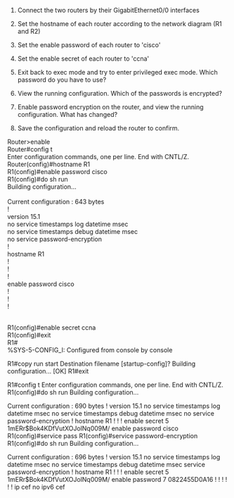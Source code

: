 1. Connect the two routers by their GigabitEthernet0/0 interfaces

2. Set the hostname of each router according to the network diagram (R1 and R2)

3. Set the enable password of each router to 'cisco'

4. Set the enable secret of each router to 'ccna'

5. Exit back to exec mode and try to enter privileged exec mode.  Which password do you have to use?

6. View the running configuration.  Which of the passwords is encrypted?

7. Enable password encryption on the router, and view the running configuration.  What has changed?

8. Save the configuration and reload the router to confirm.

Router>enable<br/>
Router#config t<br/>
Enter configuration commands, one per line.  End with CNTL/Z.<br/>
Router(config)#hostname R1<br/>
R1(config)#enable password cisco<br/>
R1(config)#do sh run<br/>
Building configuration...<br/>
<br/>
Current configuration : 643 bytes<br/>
!<br/>
version 15.1<br/>
no service timestamps log datetime msec<br/>
no service timestamps debug datetime msec<br/>
no service password-encryption<br/>
!<br/>
hostname R1<br/>
!<br/>
!<br/>
!<br/>
enable password cisco<br/>
!<br/>
!<br/>
!<br/>

<br/>
R1(config)#enable secret ccna<br/>
R1(config)#exit<br/>
R1#<br/>
%SYS-5-CONFIG_I: Configured from console by console

R1#copy run start
Destination filename [startup-config]? 
Building configuration...
[OK]
R1#exit

R1#config t
Enter configuration commands, one per line.  End with CNTL/Z.
R1(config)#do sh run
Building configuration...

Current configuration : 690 bytes
!
version 15.1
no service timestamps log datetime msec
no service timestamps debug datetime msec
no service password-encryption
!
hostname R1
!
!
!
enable secret 5 $1$mERr$Bok4KDfVutXOJolNq009M/
enable password cisco
R1(config)#service pass
R1(config)#service password-encryption 
R1(config)#do sh run
Building configuration...

Current configuration : 696 bytes
!
version 15.1
no service timestamps log datetime msec
no service timestamps debug datetime msec
service password-encryption
!
hostname R1
!
!
!
enable secret 5 $1$mERr$Bok4KDfVutXOJolNq009M/
enable password 7 0822455D0A16
!
!
!
!
!
!
ip cef
no ipv6 cef
